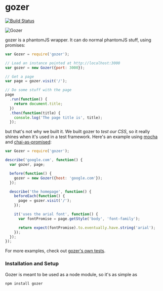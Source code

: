 # gozer
[![Build Status](https://travis-ci.org/adorableio/gozer.svg?branch=master)](https://travis-ci.org/adorableio/gozer)

![Gozer](https://raw.githubusercontent.com/wiki/adorableio/gozer/images/gozer.png)

gozer is a phantomJS wrapper. It can do normal phantomJS stuff, using promises:

```javascript
var Gozer = require('gozer');

// Load an instance pointed at http://localhost:3000
var gozer = new Gozer({port: 3000});

// Get a page
var page = gozer.visit('/');

// Do some stuff with the page
page
  .run(function() {
    return document.title;
  })
  .then(function(title) {
    console.log('The page title is', title);
  });
```

but that's not why we built it. We built gozer to _test our CSS_, so it really shines when it's used in a test framework.
Here's an example using [mocha](http://mochajs.org/) and [chai-as-promised](https://github.com/domenic/chai-as-promised/):

```javascript
var Gozer = require('gozer');

describe('google.com', function() {
  var gozer, page;

  before(function() {
    gozer = new Gozer({host: 'google.com'});
  });

  describe('the homepage', function() {
    beforeEach(function() {
      page = gozer.visit('/');
    });

    it('uses the arial font', function() {
      var fontPromise = page.getStyle('body', 'font-family');

      return expect(fontPromise).to.eventually.have.string('arial');
    });
  });
});
```

For more examples, check out [gozer's own tests](test/).

### Installation and Setup

Gozer is meant to be used as a node module, so it's as simple as

    npm install gozer
